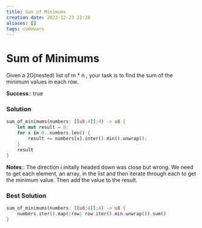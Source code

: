 ```yaml
---
title: Sum of Minimums
creation date: 2022-12-23 22:28
aliases: []
tags: codewars 
---
```

# Sum of Minimums
Given a 2D(nested) list of m * n , your task is to find the sum of the minimum values in each row.

**Success**:: true

### Solution
```Rust
sum_of_minimums(numbers: [[u8;4]];4) -> u8 {
	let mut result = 0;
	for x in 0..numbers.len() {
		result += numbers[x].inter().min().unwrap();
	}
	result
}
```

**Notes**:: The direction i initally headed down was close but wrong. We need to get each element, an array, in the list and then iterate through each to get the minimum value. Then add the value to the result.

### Best Solution
```Rust
sum_of_minimums(numbers: [[u8;4]];4) -> u8 {
	numbers.iter().map(|row| row.iter().min.unwrap()).sum()
}
```